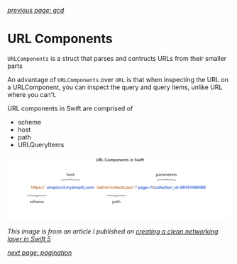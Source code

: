 *[previous page: gcd](https://github.com/RinniSwift/Computer-Science-with-iOS/blob/main/gcd.md)*

# URL Components

`URLComponents` is a struct that parses and contructs URLs from their smaller parts

An advantage of `URLComponents` over `URL` is that when inspecting the URL on a URLComponent, you can inspect the query and query items, unlike URL where you can't.

URL components in Swift are comprised of
- scheme
- host
- path
- URLQueryItems

<img src="/Images/urlComponents.png" width="900"/>

*This image is from an article I published on [creating a clean networking layer in Swift 5](https://medium.com/hackernoon/about-the-networking-layer-in-swift-5-4bb2704a1a4f)*


*[next page: pagination](https://github.com/RinniSwift/Computer-Science-with-iOS/blob/main/pagination.md)*
